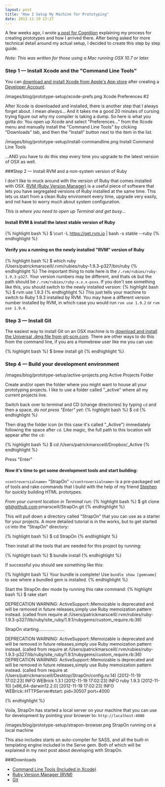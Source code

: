 ```yaml
---
layout: post
title: "How I Setup My Machine for Prototyping"
date: 2012-11-19 17:27
---
```

A few weeks ago, I wrote <a href="http://cognition.happycog.com/article/its-alive-prototyping-in-the-browser">a post for Cognition</a> explaining my process for creating prototypes and how I arrived there. After being asked for more technical detail around my actual setup, I decided to create this step by step guide.

_Note: This was written for those using a Mac running OSX 10.7 or later._

<!--more-->

### Step 1 &mdash; Install Xcode and the "Command Line Tools"

You can <a href="http://itunes.apple.com/us/app/xcode/id497799835?ls=1&mt=12" title="Apple Xcode Download">download and install Xcode from Apple's App store</a> after creating a <a href="https://developer.apple.com" target="_blank" title="Apple Developers">Developer Account</a>.

/images/blog/prototype-setup/xcode-prefs.png Xcode Preferences #2

After Xcode is downloaded and installed, there is another step that I always forget about. I mean _always_... And it takes me a good 20 minutes of cursing trying figure out why my compiler is taking a dump.  So here is what you gotta do:  You open up Xcode and select "Preferences..." from the Xcode menu and manually install the "Command Line Tools" by clicking "Downloads" tab, and then the "Install" button next to the item in the list.

 /images/blog/prototype-setup/install-commandline.png Install Command Line Tools

...AND you have to do this step every time you upgrade to the latest version of OSX as well.

###Step 2 &mdash; Install RVM and a non-system version of Ruby

I don't like to muck around with the version of Ruby that comes installed with OSX. <a href="https://rvm.io" title="Ruby Version Manager Project Site">RVM (Ruby Version Manager)</a> is a useful piece of software that lets you have segregated versions of Ruby installed at the same time. This lets us start from a clean Ruby enviroment every time, upgrade very easily, and not have to worry much about system configuration.

_This is where you need to open up Terminal and get busy..._
#### Install RVM &amp; install the latest stable version of Ruby
{% highlight bash %}
$ \curl -L https://get.rvm.io | bash -s stable --ruby
{% endhighlight %}

#### Verify you a running on the newly installed "RVM" version of Ruby
{% highlight bash %}
$ which ruby
/Users/patrickmarsceill/.rvm/rubies/ruby-1.9.3-p327/bin/ruby
{% endhighlight %}
The important thing to note here is the `/.rvm/rubies/ruby-1.9.3-p327`.  Your version numbers may be different, and thats ok but the path should be `/.rvm/rubies/ruby-x.x.x-pxxx`.  If you don't see something like this, you should switch to the newly installed version:
{% highlight bash %}
$ rvm use 1.9.3
{% endhighlight %}
This just tells your machine to switch to Ruby 1.9.3 installed by RVM.  You may have a different version number installed by RVM, in which case you would run `rvm use 1.9.2` or `rvm use 1.9.4`.

### Step 3 &mdash; Install Git

The easiest way to install Git on an OSX machine is to <a href="http://git-scm.com/download/mac">download and install the Universal .dmg file from git-scm.com</a>.  There are other ways to do this from the command line, if you are a Homebrew user like me you can use:

{% highlight bash %}
$ brew install git
{% endhighlight %}

### Step 4 &mdash; Build your development environment

/images/blog/prototype-setup/active-projects.png Active Projects Folder

Create and/or open the folder where you might want to house all your prototyping projects. I like to use a folder called "_active" where all my current projects live.

Switch back over to terminal and CD (change directories) by typing `cd` and then a space, _do not press "Enter" yet_:
{% highlight bash %}
$ cd
{% endhighlight %}

Then drag the folder icon (in this case it's called "_Active") immediately following the space after `cd`.  Like magic, the full path to this location will appear after the `cd`:

{% highlight bash %}
$ cd /Users/patrickmarsceill/Dropbox/_Active
{% endhighlight %}

Press "Enter"

#### Now it's time to get some development tools and start building:

`<controversialname>` "StrapOn" `</controversialname>` is a pre-packaged set of tools and rake commands that I build with the help of my friend <a href="http://stephentudor.com" title="Stephen Tudor's Blog">Stephen</a> for quickly building HTML prototypes.

_From your current location in Terminal run:_
{% highlight bash %}
$ git clone git@github.com:pmarsceill/StrapOn.git
{% endhighlight %}

This will pull down a directory called "StrapOn" that you can use as a starter for your projects.  A more detailed tutorial is in the works, but to get started `cd` into the "StrapOn" directory:

{% highlight bash %}
$ cd StrapOn
{% endhighlight %}

Then install all the tools that are needed for this project by running:

{% highlight bash %}
$ bundle install
{% endhighlight %}

If successful you should see something like this:

{% highlight bash %}
Your bundle is complete! Use `bundle show [gemname]` to see where a bundled gem is installed.
{% endhighlight %}

Start the StrapOn dev mode by running this rake command:
{% highlight bash %}
$ rake start

DEPRECATION WARNING: ActiveSupport::Memoizable is deprecated and will be removed in future releases,simply use Ruby memoization pattern instead. (called from require at /Users/patrickmarsceill/.rvm/rubies/ruby-1.9.3-p327/lib/ruby/site_ruby/1.9.1/rubygems/custom_require.rb:36)


StrapOn starting.....................

DEPRECATION WARNING: ActiveSupport::Memoizable is deprecated and will be removed in future releases,simply use Ruby memoization pattern instead. (called from require at /Users/patrickmarsceill/.rvm/rubies/ruby-1.9.3-p327/lib/ruby/site_ruby/1.9.1/rubygems/custom_require.rb:36)
DEPRECATION WARNING: ActiveSupport::Memoizable is deprecated and will be removed in future releases,simply use Ruby memoization pattern instead. (called from require at /Users/patrickmarsceill/Desktop/StrapOn/config.ru:14)
[2012-11-19 17:02:23] INFO  WEBrick 1.3.1
[2012-11-19 17:02:23] INFO  ruby 1.9.3 (2012-11-10) [x86_64-darwin12.2.0]
[2012-11-19 17:02:23] INFO  WEBrick::HTTPServer#start: pid=30507 port=4000

{% endhighlight %}

Voila, StrapOn has started a local server on your machine that you can use for development by pointing your browser to: `http://localhost:4000`

/images/blog/prototype-setup/strapon-browser.png StrapOn running on a local machine

This also includes starts an auto-compiler for SASS, and all the built-in templating engine included in the Serve gem. Both of which will be explained in my next post about developing with StrapOn.

<!--aside-one-->

###Downloads
* [Command Line Tools (Included in Xcode)](https://itunes.apple.com/us/app/xcode/id497799835?ls=1&mt=12)
* [Ruby Version Manager (RVM)](https://rvm.io/)
* [Git](http://git-scm.com/download/mac)
